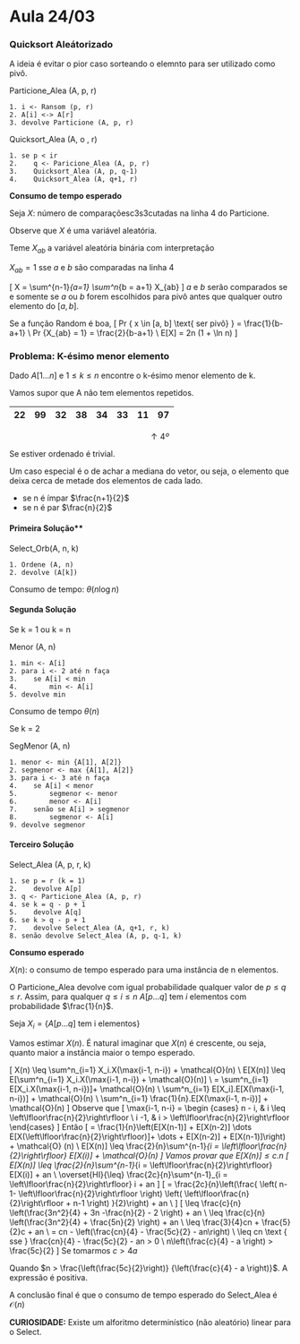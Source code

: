 # Aula 24/03

### Quicksort Aleátorizado

A ideia é evitar o pior caso sorteando o elemnto para ser utilizado como pivô.

Particione_Alea (A, p, r)
```
1. i <- Ransom (p, r)
2. A[i] <-> A[r]
3. devolve Particione (A, p, r)
```

Quicksort_Alea (A, o , r)
```
1. se p < ir
2.    q <- Paricione_Alea (A, p, r)
3.    Quicksort_Alea (A, p, q-1)
4.    Quicksort_Alea (A, q+1, r)
```

**Consumo de tempo esperado**

Seja $X:$ número de comparaçõesc3s3cutadas na linha 4 do Particione.

Observe que $X$ é uma variável aleatória.

Teme $X_{ab}$ a variável aleatória binária com interpretação

$X_{ab}  = 1$ sse $a$ e $b$ são comparadas na linha 4

\[
    X = \sum^{n-1}_{a=1} \sum^n_{b = a+1} X_{ab}
\]
$a$ e $b$ serão comparados se e somente se $a$ ou $b$ forem escolhidos para pivô antes que qualquer outro elemento do $[a, b]$.

Se a função Random é boa,
\[
    Pr \{ x \in [a, b] \text{ ser pivô} \} = \frac{1}{b-a+1} \\
    Pr {X_{ab} = 1} = \frac{2}{b-a+1} \\
    E[X] = 2n (1 + \ln n)
\]

### Problema: K-ésimo menor elemento

Dado $A[1\dots n]$ e $1 \leq k \leq n$ encontre o k-ésimo menor elemento de k.

Vamos supor que A não tem elementos repetidos.


22 | 99 | 32 | 38 | 34 | **33** | 11| 97
---| ---| ---| ---|-|-|-|-|

$\quad \quad \quad \quad \quad \quad \quad \quad \quad \quad \quad \quad \quad \quad \quad \uparrow 4º$

Se estiver ordenado é trivial.

Um caso especial é o de achar a mediana do vetor, ou seja, o elemento que deixa cerca de metade dos elementos de cada lado.
* se n é ímpar $\frac{n+1}{2}$
* se n é par $\frac{n}{2}$

#### Primeira Solução**

Select_Orb(A, n, k)
```
1. Ordene (A, n)
2. devolve (A[k])
```
Consumo de tempo: $\theta (n\log n)$

#### Segunda Solução
Se k = 1 ou k = n

Menor (A, n)
```
1. min <- A[i]
2. para i <- 2 até n faça
3.    se A[i] < min
4.        min <- A[i]
5. devolve min
```
Consumo de tempo $\theta (n)$

Se k = 2

SegMenor (A, n)
```
1. menor <- min {A[1], A[2]}
2. segmenor <- max {A[1], A[2]}
3. para i <- 3 até n faça
4.    se A[i] < menor
5.        segmenor <- menor
6.        menor <- A[i]
7.    senão se A[i] > segmenor
8.        segmenor <- A[i]
9. devolve segmenor
```
#### Terceiro Solução

Select_Alea (A, p, r, k)
```
1. se p = r (k = 1)
2.    devolve A[p]
3. q <- Particione_Alea (A, p, r)
4. se k = q - p + 1
5.    devolve A[q]
6. se k > q - p + 1
7.    devolve Select_Alea (A, q+1, r, k)
8. senão devolve Select_Alea (A, p, q-1, k)
```

**Consumo esperado**

$X(n)$: o consumo de tempo esperado para uma instância de n elementos.

O Particione_Alea devolve com igual probabilidade qualquer valor de $p \leq q \leq r$. Assim, para qualquer $q \leq i \leq n$ $A[p \dots q]$ tem $i$ elementos com probabilidade $\frac{1}{n}$.

Seja $X_i = \{A[p\dots q] \text{ tem i elementos}\}$

Vamos estimar $X(n)$. É natural imaginar que $X(n)$ é crescente, ou seja, quanto maior a instância maior o tempo esperado.

\[
    X(n) \leq \sum^n_{i=1} X_i.X(\max\{i-1, n-i\}) + \mathcal{O}(n) \\
    E[X(n)] \leq E[\sum^n_{i=1} X_i.X(\max\{i-1, n-i\}) + \mathcal{O}(n)] \\
    = \sum^n_{i=1} E[X_i.X(\max\{i-1, n-i\})]+ \mathcal{O}(n) \\
    \sum^n_{i=1} E[X_i].E[X(\max\{i-1, n-i\})] + \mathcal{O}(n) \\
    \sum^n_{i=1} \frac{1}{n}.E[X(\max\{i-1, n-i\})] + \mathcal{O}(n)
\]
Observe que
\[
    \max\{i-1, n-i\} = \begin {cases}
    n - i, & i \leq \left\lfloor\frac{n}{2}\right\rfloor \\
    i -1, & i > \left\lfloor\frac{n}{2}\right\rfloor \end{cases}
\]
Então
\[
    = \frac{1}{n}\left(E[X(n-1)] + E[X(n-2)] \dots E[X(\left\lfloor\frac{n}{2}\right\rfloor)]+ \dots + E[X(n-2)] + E[X(n-1)]\right) + \mathcal{O} (n) \\
    E[X(n)] \leq \frac{2}{n}\sum^{n-1}_{i = \left\lfloor\frac{n}{2}\right\rfloor} E[X(i)] + \mathcal{O}(n)
\]
Vamos provar que $E[X(n)] \leq c.n$
\[
    E[X(n)] \leq \frac{2}{n}\sum^{n-1}_{i = \left\lfloor\frac{n}{2}\right\rfloor} E[X(i)] + an \\
    \overset{HI}{\leq} \frac{2c}{n}\sum^{n-1}_{i = \left\lfloor\frac{n}{2}\right\rfloor} i + an
\]
\[
    = \frac{2c}{n}\left(\frac{
    \left( n-1- \left\lfloor\frac{n}{2}\right\rfloor
    \right)
    \left(
    \left\lfloor\frac{n}{2}\right\rfloor + n-1
    \right)
    }{2}\right) + an \\
\]
\[
    \leq \frac{c}{n} \left(\frac{3n^2}{4} + 3n -\frac{n}{2} - 2 \right) + an \\
    \leq \frac{c}{n} \left(\frac{3n^2}{4} + \frac{5n}{2} \right) + an \\
    \leq \frac{3}{4}cn + \frac{5}{2}c + an \\
    = cn - \left(\frac{cn}{4} - \frac{5c}{2} - an\right) \\
    \leq cn \text { sse } \frac{cn}{4} - \frac{5c}{2} - an > 0 \\
    n\left(\frac{c}{4} - a \right) > \frac{5c}{2}
\]
Se tomarmos $c >4a$

Quando $n > \frac{\left(\frac{5c}{2}\right)} {\left(\frac{c}{4} - a \right)}$. A expressão é positiva.

A conclusão final é que o consumo de tempo esperado do Select_Alea é $\mathcal{O}(n)$

**CURIOSIDADE:** Existe um alforitmo determinístico (não aleatório) linear para o Select.
